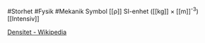 #Storhet #Fysik #Mekanik 
Symbol [[ρ]]
SI-enhet ([[kg]] × [[m]]<sup>-3</sup>)
[[Intensiv]]

[Densitet - Wikipedia](https://sv.wikipedia.org/wiki/Densitet)